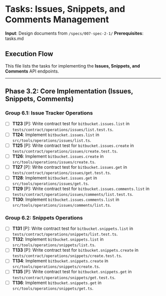 # Tasks: Issues, Snippets, and Comments Management

**Input**: Design documents from `/specs/007-spec-2-1/`
**Prerequisites**: tasks.md

## Execution Flow
This file lists the tasks for implementing the **Issues, Snippets, and Comments** API endpoints.

---

## Phase 3.2: Core Implementation (Issues, Snippets, Comments)

### Group 6.1: Issue Tracker Operations
- [ ] **T123** [P]: Write contract test for `bitbucket.issues.list` in `tests/contract/operations/issues/list.test.ts`.
- [ ] **T124**: Implement `bitbucket.issues.list` in `src/tools/operations/issues/list.ts`.
- [ ] **T125** [P]: Write contract test for `bitbucket.issues.create` in `tests/contract/operations/issues/create.test.ts`.
- [ ] **T126**: Implement `bitbucket.issues.create` in `src/tools/operations/issues/create.ts`.
- [ ] **T127** [P]: Write contract test for `bitbucket.issues.get` in `tests/contract/operations/issues/get.test.ts`.
- [ ] **T128**: Implement `bitbucket.issues.get` in `src/tools/operations/issues/get.ts`.
- [ ] **T129** [P]: Write contract test for `bitbucket.issues.comments.list` in `tests/contract/operations/issues/comments/list.test.ts`.
- [ ] **T130**: Implement `bitbucket.issues.comments.list` in `src/tools/operations/issues/comments/list.ts`.

### Group 6.2: Snippets Operations
- [ ] **T131** [P]: Write contract test for `bitbucket.snippets.list` in `tests/contract/operations/snippets/list.test.ts`.
- [ ] **T132**: Implement `bitbucket.snippets.list` in `src/tools/operations/snippets/list.ts`.
- [ ] **T133** [P]: Write contract test for `bitbucket.snippets.create` in `tests/contract/operations/snippets/create.test.ts`.
- [ ] **T134**: Implement `bitbucket.snippets.create` in `src/tools/operations/snippets/create.ts`.
- [ ] **T135** [P]: Write contract test for `bitbucket.snippets.get` in `tests/contract/operations/snippets/get.test.ts`.
- [ ] **T136**: Implement `bitbucket.snippets.get` in `src/tools/operations/snippets/get.ts`.
